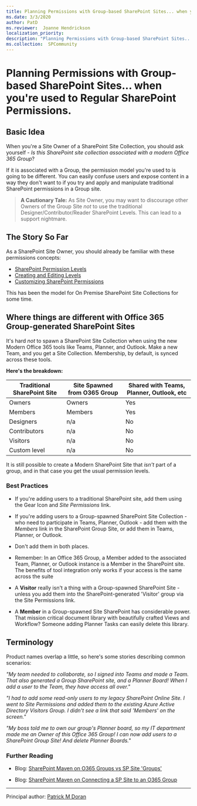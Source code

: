 ```yaml
---
title: Planning Permissions with Group-based SharePoint Sites... when you're used to Regular SharePoint Permissions.
ms.date: 3/3/2020
author: PatD
ms.reviewer:  Joanne Hendrickson
localization_priority: 
description: "Planning Permissions with Group-based SharePoint Sites... when you're used to Regular SharePoint Permissions."
ms.collection:  SPCommunity
---
```

# Planning Permissions with Group-based SharePoint Sites... when you're used to Regular SharePoint Permissions.

## Basic Idea
When you're a Site Owner of a SharePoint Site Collection, you should ask yourself - *Is this SharePoint site collection associated with a modern Office 365 Group*?

If it is associated with a Group, the permission model you're used to is going to be different. You can easily confuse users and expose content in a way they don't want to if you try and apply and manipulate traditional SharePoint permissions in a Group site.

> **A Cautionary Tale:**
> As Site Owner, you may want to discourage other Owners of the Group Site *not* to use the traditional Designer/Contributor/Reader SharePoint Levels. This can lead to a support nightmare.


## The Story So Far
As a SharePoint Site Owner, you should already be familiar with these permissions concepts:

* [SharePoint Permission Levels](https://docs.microsoft.com/en-us/sharepoint/understanding-permission-levels)
* [Creating and Editing Levels](https://docs.microsoft.com/en-us/sharepoint/how-to-create-and-edit-permission-levels)
* [Customizing SharePoint Permissions](https://docs.microsoft.com/en-us/sharepoint/customize-sharepoint-site-permissions)


This has been the model for On Premise SharePoint Site Collections for some time.


## Where things are different with Office 365 Group-generated SharePoint Sites

It's hard *not* to spawn a SharePoint Site Collection when using the new Modern Office 365 tools like Teams, Planner, and Outlook. Make a new Team, and you get a Site Collection.  Membership, by default, is synced across these tools.

**Here's the breakdown:**

|Traditional SharePoint Site| Site Spawned from O365 Group  | Shared with Teams, Planner, Outlook, etc|
|--|--|--|
| Owners | Owners   | Yes
| Members | Members | Yes
| Designers| n/a | No
| Contributors | n/a | No
| Visitors | n/a| No
| Custom level | n/a | No

It is still possible to create a Modern SharePoint Site that *isn't* part of a group, and in that case you get the usual permission levels.


### Best Practices

* If you're adding users to a traditional SharePoint site, add them using the Gear Icon and *Site Permissions* link.
* If you're adding users to a Group-spawned SharePoint Site Collection - who need to participate in Teams, Planner, Outlook - add them with the *Members* link in the SharePoint Group Site, or add them in Teams, Planner, or Outlook.
* Don't add them in both places.
* Remember: In an Office 365 Group, a Member added to the associated Team, Planner, or Outlook instance is a Member in the SharePoint site.  The benefits of tool integration only works if your access is the same across the suite

* A **Visitor** really isn't a thing with a Group-spawned SharePoint Site - unless you add them into the SharePoint-generated 'Visitor' group via the Site Permissions link.

* A **Member** in a  Group-spawned Site SharePoint has considerable power.  That mission critical document library with beautifully crafted Views and Workflow?  Someone adding Planner Tasks can easily delete this library.



## Terminology
Product names overlap a little, so here's some stories describing common scenarios:

*"My team needed to collaborate, so I signed into Teams and made a Team.  That also generated a Group SharePoint site, and a Planner Board!  When I add a user to the Team, they have access all over."*

*"I had to add some read-only users to my legacy SharePoint Online Site. I went to Site Permissions and added them to the existing Azure Active Directory Visitors Group.  I didn't see a link that said 'Members' on the screen."*

*"My boss told me to own our group's Planner board, so my IT department made me an Owner of this Office 365 Group! I can now add users to a SharePoint Group Site! And delete Planner Boards."*



### Further Reading

* Blog: [SharePoint Maven on O365 Groups vs SP Site 'Groups'](https://sharepointmaven.com/office-365-groups-or-sharepoint-team-sites/)

* Blog: [SharePoint Maven on Connecting a SP Site to an O365 Group](https://sharepointmaven.com/how-to-connect-a-sharepoint-site-to-an-office-365-group/)

---

Principal author: [Patrick M Doran](https://www.linkedin.com/in/patrickdoran/)
